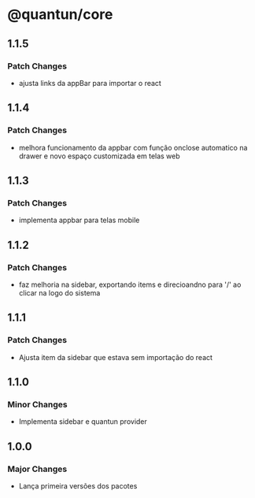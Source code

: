 # @quantun/core

## 1.1.5

### Patch Changes

- ajusta links da appBar para importar o react

## 1.1.4

### Patch Changes

- melhora funcionamento da appbar com função onclose automatico na drawer e novo espaço customizada em telas web

## 1.1.3

### Patch Changes

- implementa appbar para telas mobile

## 1.1.2

### Patch Changes

- faz melhoria na sidebar, exportando items e direcioandno para '/' ao clicar na logo do sistema

## 1.1.1

### Patch Changes

- Ajusta item da sidebar que estava sem importação do react

## 1.1.0

### Minor Changes

- Implementa sidebar e quantun provider

## 1.0.0

### Major Changes

- Lança primeira versões dos pacotes
